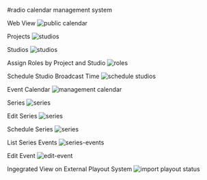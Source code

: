 #radio calendar management system

Web View
![public calendar](docs/screenshots/web-view.png)

Projects
![studios](docs/screenshots/calcms-projects.png)

Studios
![studios](docs/screenshots/calcms-studios.png)

Assign Roles by Project and Studio
![roles](docs/screenshots/calcms-roles.png)

Schedule Studio Broadcast Time
![schedule studios](docs/screenshots/calcms-schedule-studios.png)

Event Calendar
![management calendar](docs/screenshots/calcms-calendar.png)

Series
![series](docs/screenshots/calcms-show-series.png)

Edit Series 
![series](docs/screenshots/calcms-edit-series.png)

Schedule Series 
![series](docs/screenshots/calcms-schedule-series.png)

List Series Events
![series-events](docs/screenshots/calcms-series-events.png)

Edit Event
![edit-event](docs/screenshots/calcms-edit-event.png)

Ingegrated View on External Playout System
![import playout status](docs/screenshots/calcms-import-playout-status.png)
